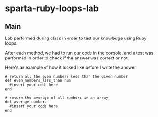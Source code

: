 # sparta-ruby-loops-lab

## Main

Lab performed during class in order to test our knowledge using Ruby loops.

After each method, we had to run our code in the console, and a test was performed in order to check if the answer was correct or not.

Here's an example of how it looked like before I write the answer:

```
# return all the even numbers less than the given number
def even_numbers_less_than num
  #insert your code here
end

# return the average of all numbers in an array
def average numbers
  #insert your code here
end
```
